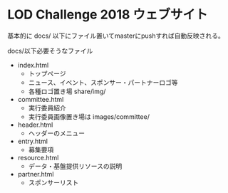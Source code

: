 # LOD Challenge 2018 ウェブサイト

基本的に docs/ 以下にファイル置いてmasterにpushすれば自動反映される。

docs/以下必要そうなファイル

- index.html
  - トップページ
  - ニュース、イベント、スポンサー・パートナーロゴ等
  - 各種ロゴ置き場 share/img/
- committee.html
  - 実行委員紹介
  - 実行委員画像置き場は images/committee/
- header.html
  - ヘッダーのメニュー
- entry.html
  - 募集要項
- resource.html
  - データ・基盤提供リソースの説明
- partner.html
  - スポンサーリスト
